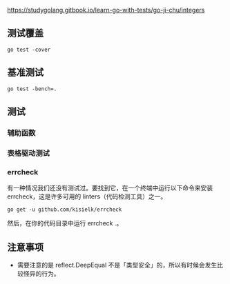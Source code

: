 https://studygolang.gitbook.io/learn-go-with-tests/go-ji-chu/integers

## 测试覆盖

    go test -cover

## 基准测试

    go test -bench=.

## 测试

### 辅助函数

### 表格驱动测试

### errcheck

有一种情况我们还没有测试过。要找到它，在一个终端中运行以下命令来安装 errcheck，这是许多可用的 linters（代码检测工具）之一。

    go get -u github.com/kisielk/errcheck

然后，在你的代码目录中运行 errcheck .。

## 注意事项

- 需要注意的是 reflect.DeepEqual 不是「类型安全」的，所以有时候会发生比较怪异的行为。
